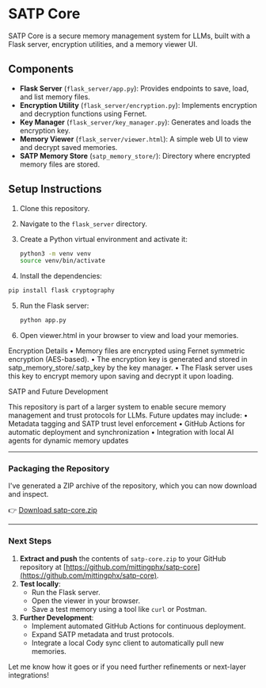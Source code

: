 # SATP Core

SATP Core is a secure memory management system for LLMs, built with a Flask server, encryption utilities, and a memory viewer UI.

## Components

- **Flask Server** (`flask_server/app.py`): Provides endpoints to save, load, and list memory files.
- **Encryption Utility** (`flask_server/encryption.py`): Implements encryption and decryption functions using Fernet.
- **Key Manager** (`flask_server/key_manager.py`): Generates and loads the encryption key.
- **Memory Viewer** (`flask_server/viewer.html`): A simple web UI to view and decrypt saved memories.
- **SATP Memory Store** (`satp_memory_store/`): Directory where encrypted memory files are stored.

## Setup Instructions

1. Clone this repository.
2. Navigate to the `flask_server` directory.
3. Create a Python virtual environment and activate it:
   ```bash
   python3 -m venv venv
   source venv/bin/activate
   ```
   
4.	Install the dependencies:
   ```bash
   pip install flask cryptography
   ```

5. Run the Flask server:
   ```bash
   python app.py
   ```
6.	Open viewer.html in your browser to view and load your memories.

Encryption Details
	•	Memory files are encrypted using Fernet symmetric encryption (AES-based).
	•	The encryption key is generated and stored in satp_memory_store/.satp_key by the key manager.
	•	The Flask server uses this key to encrypt memory upon saving and decrypt it upon loading.

SATP and Future Development

This repository is part of a larger system to enable secure memory management and trust protocols for LLMs. Future updates may include:
	•	Metadata tagging and SATP trust level enforcement
	•	GitHub Actions for automatic deployment and synchronization
	•	Integration with local AI agents for dynamic memory updates

---

### **Packaging the Repository**

I've generated a ZIP archive of the repository, which you can now download and inspect.

👉 [Download satp-core.zip](satp-core.zip)


---

### **Next Steps**

1. **Extract and push** the contents of `satp-core.zip` to your GitHub repository at [https://github.com/mittingphx/satp-core](https://github.com/mittingphx/satp-core).
2. **Test locally**:
   - Run the Flask server.
   - Open the viewer in your browser.
   - Save a test memory using a tool like `curl` or Postman.
3. **Further Development**:
   - Implement automated GitHub Actions for continuous deployment.
   - Expand SATP metadata and trust protocols.
   - Integrate a local Cody sync client to automatically pull new memories.

Let me know how it goes or if you need further refinements or next-layer integrations!
